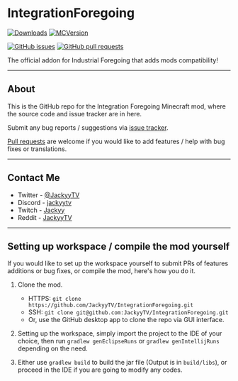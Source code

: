 # IntegrationForegoing

[![Downloads](http://cf.way2muchnoise.eu/full_integration-foregoing_downloads.svg)](https://minecraft.curseforge.com/projects/integration-foregoing) [![MCVersion](http://cf.way2muchnoise.eu/versions/integration-foregoing.svg)](https://minecraft.curseforge.com/projects/integration-foregoing/files)

[![GitHub issues](https://img.shields.io/github/issues/JackyyTV/IntegrationForegoing.svg)](https://github.com/JackyyTV/IntegrationForegoing/issues) [![GitHub pull requests](https://img.shields.io/github/issues-pr/JackyyTV/IntegrationForegoing.svg)](https://github.com/JackyyTV/IntegrationForegoing/pulls)

The official addon for Industrial Foregoing that adds mods compatibility!

---

## About

This is the GitHub repo for the Integration Foregoing Minecraft mod, where the source code and issue tracker are in here.

Submit any bug reports / suggestions via [issue tracker](https://github.com/JackyyTV/IntegrationForegoing/issues).

[Pull requests](https://github.com/JackyyTV/IntegrationForegoing/pulls) are welcome if you would like to add features / help with bug fixes or translations.

---

## Contact Me

- Twitter - [@JackyyTV](https://twitter.com/JackyyTV)
- Discord - [jackyytv](https://jackyy.hk/discord)
- Twitch - [Jackyy](https://www.twitch.tv/jackyy)
- Reddit - [JackyyTV](https://www.reddit.com/message/compose/?to=JackyyTV)

---

## Setting up workspace / compile the mod yourself

If you would like to set up the workspace yourself to submit PRs of features additions or bug fixes, or compile the mod, here's how you do it.

1. Clone the mod.
    - HTTPS: `git clone https://github.com/JackyyTV/IntegrationForegoing.git`
    - SSH: `git clone git@github.com:JackyyTV/IntegrationForegoing.git`
    - Or, use the GitHub desktop app to clone the repo via GUI interface.

2. Setting up the workspace, simply import the project to the IDE of your choice, then run `gradlew genEclipseRuns` or `gradlew genIntellijRuns` depending on the need.

3. Either use `gradlew build` to build the jar file (Output is in `build/libs`), or proceed in the IDE if you are going to modify any codes.
